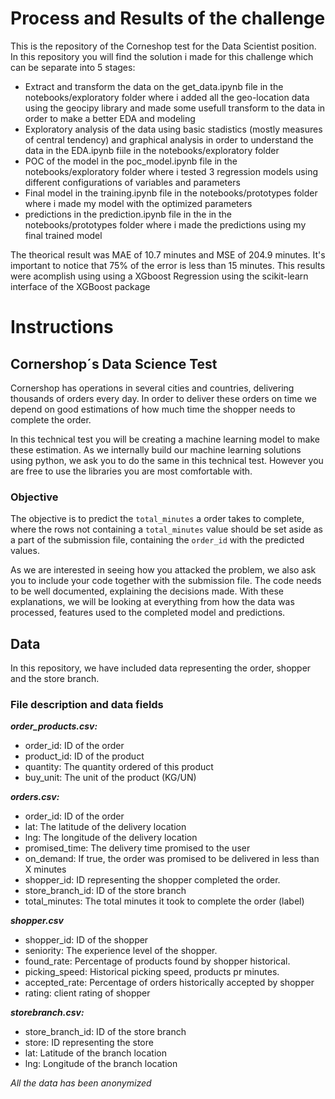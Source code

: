 # Process and Results of the challenge

This is the repository of the Corneshop test for the Data Scientist position. In this repository you will find the solution i made for this challenge which can be separate into 5 stages:

* Extract and transform the data on the get_data.ipynb file in the notebooks/exploratory folder where i added all the geo-location data using the geocipy library and made some usefull transform to the data in order to make a better EDA and modeling
* Exploratory analysis of the data using basic stadistics (mostly measures of central tendency) and graphical analysis in order to understand the data in the EDA.ipynb fiile in the notebooks/exploratory folder
* POC of the model in the poc_model.ipynb file in the notebooks/exploratory folder where i tested 3 regression models using different configurations of variables and parameters
* Final model in the training.ipynb file in the notebooks/prototypes folder where i made my model with the optimized parameters
* predictions in the prediction.ipynb file in the in the notebooks/prototypes folder where i made the predictions using my final trained model

The theorical result was MAE of 10.7 minutes and MSE of 204.9 minutes. It's important to notice that 75% of the error is less than 15 minutes. This results were acomplish using using a XGboost Regression using the scikit-learn interface of the XGBoost package


# Instructions

## Cornershop´s Data Science Test

Cornershop has operations in several cities and countries, delivering thousands of orders every day. In order to deliver these orders on time we depend on good estimations of how much time the shopper needs to complete the order.

In this technical test you will be creating a machine learning model to make these estimation. As we internally build our machine learning solutions using python, we ask you to do the same in this technical test. However you are free to use the libraries you are most comfortable with.

### Objective

The objective is to predict the `total_minutes` a order takes to complete, where the rows not containing a `total_minutes` value should be set aside as a part of the submission file, containing the `order_id` with the predicted values. 

As we are interested in seeing how you attacked the problem, we also ask you to include your code together with the submission file. The code needs to be well documented, explaining the decisions made. With these explanations, we will be looking at everything from how the data was processed, features used to the completed model and predictions. 


## Data

In this repository, we have included data representing the order, shopper and the store branch. 

### File description and data fields
***order_products.csv:***
- order_id: ID of the order
- product_id: ID of the product
- quantity: The quantity ordered of this product
- buy_unit: The unit of the product (KG/UN)

***orders.csv:***
- order_id: ID of the order
- lat: The latitude of the delivery location
- lng: The longitude of the delivery location
- promised_time: The delivery time promised to the user
- on_demand: If true, the order was promised to be delivered in less than X minutes
- shopper_id: ID representing the shopper completed the order.
- store_branch_id: ID of the store branch
- total_minutes: The total minutes it took to complete the order (label)

***shopper.csv***
- shopper_id: ID of the shopper
- seniority: The experience level of the shopper.
- found_rate: Percentage of products found by shopper historical.
- picking_speed: Historical picking speed, products pr minutes.
- accepted_rate: Percentage of orders historically accepted by shopper
- rating: client rating of shopper

***storebranch.csv:***
- store_branch_id: ID of the store branch
- store: ID representing the store
- lat: Latitude of the branch location
- lng: Longitude of the branch location

*All the data has been anonymized*
